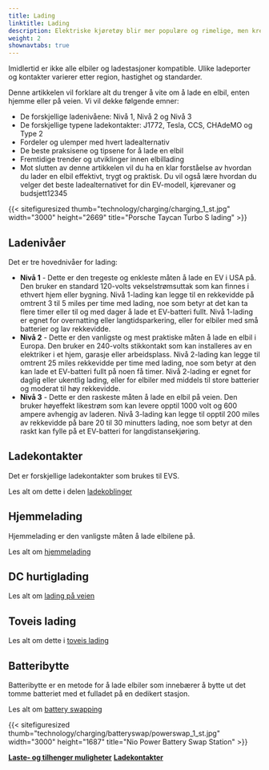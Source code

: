 ```yaml
---
title: Lading
linktitle: Lading
description: Elektriske kjøretøy blir mer populære og rimelige, men krever en annen påfyllingsmetode enn konvensjonelle biler. I stedet for å fylle opp en bensintank, må elbiler kobles til en ladestasjon og lade batteriene.
weight: 2
shownavtabs: true
---
```

<!-- markdownlint-disable MD033 -->

Imidlertid er ikke alle elbiler og ladestasjoner kompatible. Ulike ladeporter og kontakter varierer etter region, hastighet og standarder.

Denne artikkelen vil forklare alt du trenger å vite om å lade en elbil, enten hjemme eller på veien. Vi vil dekke følgende emner:

- De forskjellige ladenivåene: Nivå 1, Nivå 2 og Nivå 3
- De forskjellige typene ladekontakter: J1772, Tesla, CCS, CHAdeMO og Type 2
- Fordeler og ulemper med hvert ladealternativ
- De beste praksisene og tipsene for å lade en elbil
- Fremtidige trender og utviklinger innen elbillading
- Mot slutten av denne artikkelen vil du ha en klar forståelse av hvordan du lader en elbil effektivt, trygt og praktisk. Du vil også lære hvordan du velger det beste ladealternativet for din EV-modell, kjørevaner og budsjett12345

{{< sitefiguresized thumb="technology/charging/charging_1_st.jpg" width="3000" height="2669" title="Porsche Taycan Turbo S lading" >}}

## Ladenivåer

Det er tre hovednivåer for lading:

- **Nivå 1** - Dette er den tregeste og enkleste måten å lade en EV i USA på. Den bruker en standard 120-volts vekselstrømsuttak som kan finnes i ethvert hjem eller bygning. Nivå 1-lading kan legge til en rekkevidde på omtrent 3 til 5 miles per time med lading, noe som betyr at det kan ta flere timer eller til og med dager å lade et EV-batteri fullt. Nivå 1-lading er egnet for overnatting eller langtidsparkering, eller for elbiler med små batterier og lav rekkevidde.
- **Nivå 2** - Dette er den vanligste og mest praktiske måten å lade en elbil i Europa. Den bruker en 240-volts stikkontakt som kan installeres av en elektriker i et hjem, garasje eller arbeidsplass. Nivå 2-lading kan legge til omtrent 25 miles rekkevidde per time med lading, noe som betyr at den kan lade et EV-batteri fullt på noen få timer. Nivå 2-lading er egnet for daglig eller ukentlig lading, eller for elbiler med middels til store batterier og moderat til høy rekkevidde.
- **Nivå 3** - Dette er den raskeste måten å lade en elbil på veien. Den bruker høyeffekt likestrøm som kan levere opptil 1000 volt og 600 ampere avhengig av laderen. Nivå 3-lading kan legge til opptil 200 miles av rekkevidde på bare 20 til 30 minutters lading, noe som betyr at den raskt kan fylle på et EV-batteri for langdistansekjøring.

## Ladekontakter

Det er forskjellige ladekontakter som brukes til EVS.

Les alt om dette i delen [ladekoblinger](kontakter)

## Hjemmelading

Hjemmelading er den vanligste måten å lade elbilene på.

Les alt om [hjemmelading](hjemmelading)

## DC hurtiglading

Les alt om [lading på veien](dcfastcharging)

## Toveis lading

Les alt om dette i [toveis lading](toveis)

## Batteribytte

Batteribytte er en metode for å lade elbiler som innebærer å bytte ut det tomme batteriet med et fulladet på en dedikert stasjon.

Les alt om [battery swapping](batteryswap)

{{< sitefiguresized thumb="technology/charging/batteryswap/powerswap_1_st.jpg" width="3000" height="1687" title="Nio Power Battery Swap Station" >}}

<div class="mt-3 mb-3">
    <a href="../cargoandtowing/" class="text-decoration-none text-black"><strong><i class="bi-arrow-left"></i> Laste- og tilhenger muligheter</strong></a>
    <a href="connectors/" class="text-decoration-none text-black float-end"><strong>Ladekontakter <i class="bi-arrow-right"></i></strong></a>
</div>